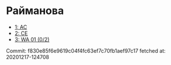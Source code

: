 # Райманова
- [1: AC](1.md)
- [2: CE](2.md)
- [3: WA 01 (0/2)](3.md)

Commit: f830e85f6e9619c04f4fc63ef7c70fb1aef97c17
 fetched at: 20201217-124708
